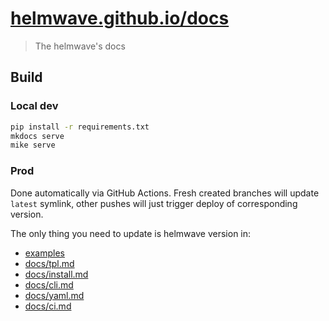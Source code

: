 # [helmwave.github.io/docs](https://helmwave.github.io/docs)

> The helmwave's docs

## Build

### Local dev

```bash
pip install -r requirements.txt
mkdocs serve
mike serve
```

### Prod

Done automatically via GitHub Actions. Fresh created branches will update `latest` symlink, other pushes will just trigger deploy of corresponding version.

The only thing you need to update is helmwave version in:

- [examples](docs/examples)
- [docs/tpl.md](docs/tpl.md)
- [docs/install.md](docs/install.md)
- [docs/cli.md](docs/cli.md)
- [docs/yaml.md](docs/yaml.md)
- [docs/ci.md](docs/ci.md)
